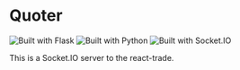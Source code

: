 # Quoter

![Built with Flask](https://img.shields.io/badge/Flask-000000.svg?style=for-the-badge&logo=Flask&logoColor=white)
![Built with Python](https://img.shields.io/badge/Python-3776AB.svg?style=for-the-badge&logo=Python&logoColor=white)
![Built with Socket.IO](https://img.shields.io/badge/Socket.io-010101.svg?style=for-the-badge&logo=socketdotio&logoColor=white)

This is a Socket.IO server to the react-trade.
